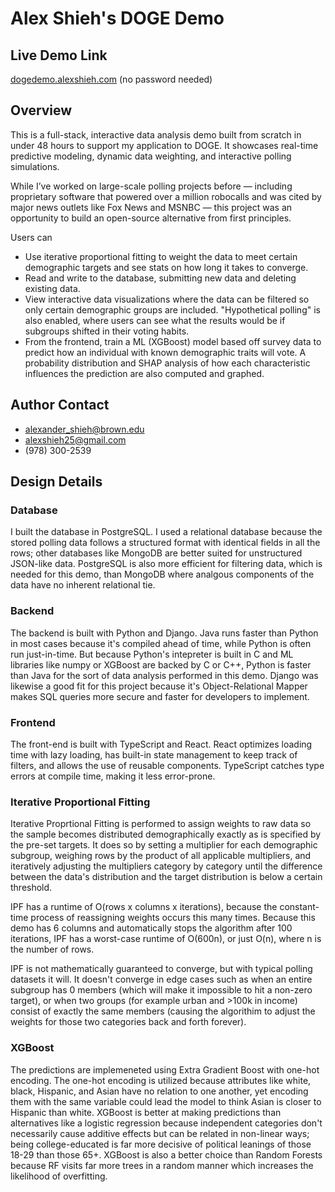 # Alex Shieh's DOGE Demo

## Live Demo Link

[dogedemo.alexshieh.com](https://dogedemo.alexshieh.com) (no password needed)

## Overview

This is a full-stack, interactive data analysis demo built from scratch in under 48 hours to support my application to DOGE. It showcases real-time predictive modeling, dynamic data weighting, and interactive polling simulations.

While I’ve worked on large-scale polling projects before — including proprietary software that powered over a million robocalls and was cited by major news outlets like Fox News and MSNBC — this project was an opportunity to build an open-source alternative from first principles.

Users can

- Use iterative proportional fitting to weight the data to meet certain demographic targets and see stats on how long it takes to converge.
- Read and write to the database, submitting new data and deleting existing data.
- View interactive data visualizations where the data can be filtered so only certain demographic groups are included. "Hypothetical polling" is also enabled, where users can see what the results would be if subgroups shifted in their voting habits.
- From the frontend, train a ML (XGBoost) model based off survey data to predict how an individual with known demographic traits will vote. A probability distribution and SHAP analysis of how each characteristic influences the prediction are also computed and graphed.

## Author Contact

- [alexander_shieh@brown.edu](mailto:alexander_shieh@brown.edu)
- [alexshieh25@gmail.com](mailto:alexshieh25@gmail.com)
- (978) 300-2539

## Design Details

### Database

I built the database in PostgreSQL. I used a relational database because the stored polling data follows a structured format with identical fields in all the rows; other databases like MongoDB are better suited for unstructured JSON-like data. PostgreSQL is also more efficient for filtering data, which is needed for this demo, than MongoDB where analgous components of the data have no inherent relational tie.

### Backend

The backend is built with Python and Django. Java runs faster than Python in most cases because it's compiled ahead of time, while Python is often run just-in-time. But because Python's intepreter is built in C and ML libraries like numpy or XGBoost are backed by C or C++, Python is faster than Java for the sort of data analysis performed in this demo. Django was likewise a good fit for this project because it's Object-Relational Mapper makes SQL queries more secure and faster for developers to implement.

### Frontend

The front-end is built with TypeScript and React. React optimizes loading time with lazy loading, has built-in state management to keep track of filters, and allows the use of reusable components. TypeScript catches type errors at compile time, making it less error-prone.

### Iterative Proportional Fitting

Iterative Proprtional Fitting is performed to assign weights to raw data so the sample becomes distributed demographically exactly as is specified by the pre-set targets. It does so by setting a multiplier for each demographic subgroup, weighing rows by the product of all applicable multipliers, and iteratively adjusting the multipliers category by category until the difference between the data's distribution and the target distribution is below a certain threshold.

IPF has a runtime of O(rows x columns x iterations), because the constant-time process of reassigning weights occurs this many times. Because this demo has 6 columns and automatically stops the algorithm after 100 iterations, IPF has a worst-case runtime of O(600n), or just O(n), where n is the number of rows.

IPF is not mathematically guaranteed to converge, but with typical polling datasets it will. It doesn't converge in edge cases such as when an entire subgroup has 0 members (which will make it impossible to hit a non-zero target), or when two groups (for example urban and >100k in income) consist of exactly the same members (causing the algorithim to adjust the weights for those two categories back and forth forever).

### XGBoost

The predictions are implemeneted using Extra Gradient Boost with one-hot encoding. The one-hot encoding is utilized because attributes like white, black, Hispanic, and Asian have no relation to one another, yet encoding them with the same variable could lead the model to think Asian is closer to Hispanic than white. XGBoost is better at making predictions than alternatives like a logistic regression because independent categories don't necessarily cause additive effects but can be related in non-linear ways; being college-educated is far more decisive of political leanings of those 18-29 than those 65+. XGBoost is also a better choice than Random Forests because RF visits far more trees in a random manner which increases the likelihood of overfitting.
